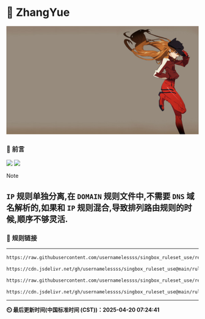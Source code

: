 
# 🧸 ZhangYue
![](https://raw.githubusercontent.com/usernamelessss/picture-bed/main/images/202504042256831.jpg)
### 📣 前言
![](https://shields.io/badge/-移除重复规则-ff69b4) ![](https://shields.io/badge/-IP&nbsp;规则单独存放不与&nbsp;DOMAIN&nbsp;等混合-green)
> [!NOTE]
**`IP` 规则单独分离,在 `DOMAIN` 规则文件中,不需要 `DNS` 域名解析的,如果和 `IP` 规则混合,导致排列路由规则的时候,顺序不够灵活.**
---

###  🔗 规则链接
---

```url
https://raw.githubusercontent.com/usernamelessss/singbox_ruleset_use/refs/heads/main/rule/ZhangYue/ZhangYue_No_IP.json
```

```url
https://cdn.jsdelivr.net/gh/usernamelessss/singbox_ruleset_use@main/rule/ZhangYue/ZhangYue_No_IP.json
```

```url
https://raw.githubusercontent.com/usernamelessss/singbox_ruleset_use/refs/heads/main/rule/ZhangYue/ZhangYue_No_IP.srs
```

```url
https://cdn.jsdelivr.net/gh/usernamelessss/singbox_ruleset_use@main/rule/ZhangYue/ZhangYue_No_IP.srs
```

---
**⏲️ 最后更新时间(中国标准时间 (CST))：2025-04-20 07:24:41**